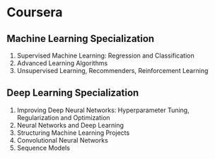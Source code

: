 # Coursera
## Machine Learning Specialization 
1. Supervised Machine Learning: Regression and Classification 
2. Advanced Learning Algorithms
3. Unsupervised Learning, Recommenders, Reinforcement Learning
## Deep Learning Specialization 
1. Improving Deep Neural Networks: Hyperparameter Tuning, Regularization and Optimization
2. Neural Networks and Deep Learning
3. Structuring Machine Learning Projects
4. Convolutional Neural Networks
5. Sequence Models
